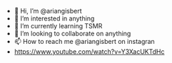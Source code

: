 - 👋 Hi, I’m @ariangisbert
- 👀 I’m interested in anything
- 🌱 I’m currently learning TSMR
- 💞️ I’m looking to collaborate on anything
- 📫 How to reach me @ariangisbert on instagran
- https://www.youtube.com/watch?v=Y3XacUKTdHc

<!---
ariangisbert/ariangisbert is a ✨ special ✨ repository because its `README.md` (this file) appears on your GitHub profile.
You can click the Preview link to take a look at your changes.
--->
